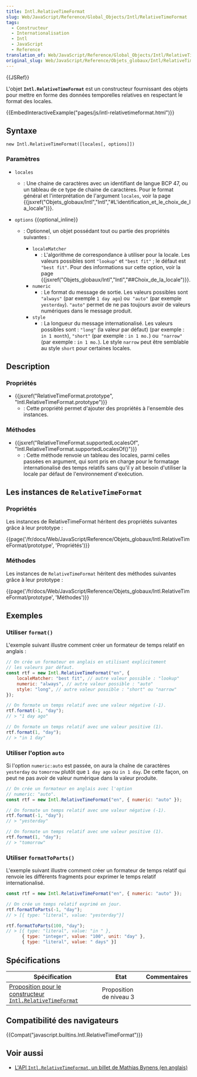 ```yaml
---
title: Intl.RelativeTimeFormat
slug: Web/JavaScript/Reference/Global_Objects/Intl/RelativeTimeFormat
tags:
  - Constructeur
  - Internationalisation
  - Intl
  - JavaScript
  - Reference
translation_of: Web/JavaScript/Reference/Global_Objects/Intl/RelativeTimeFormat
original_slug: Web/JavaScript/Reference/Objets_globaux/Intl/RelativeTimeFormat
---
```

{{JSRef}}

L'objet **`Intl.RelativeTimeFormat`** est un constructeur fournissant des objets pour mettre en forme des données temporelles relatives en respectant le format des locales.

{{EmbedInteractiveExample("pages/js/intl-relativetimeformat.html")}}

## Syntaxe

    new Intl.RelativeTimeFormat([locales[, options]])

### Paramètres

- `locales`
  - : Une chaine de caractères avec un identifiant de langue BCP 47, ou un tableau de ce type de chaine de caractères. Pour le format général et l'interprétation de l'argument `locales`, voir la page {{jsxref("Objets_globaux/Intl","Intl","#L'identification_et_le_choix_de_la_locale")}}.
- `options` {{optional_inline}}

  - : Optionnel, un objet possédant tout ou partie des propriétés suivantes :

    - `localeMatcher`
      - : L'algorithme de correspondance à utiliser pour la locale. Les valeurs possibles sont `"lookup"` et `"best fit"` ; le défaut est `"best fit"`. Pour des informations sur cette option, voir la page {{jsxref("Objets_globaux/Intl","Intl","##Choix_de_la_locale")}}.
    - `numeric`
      - : Le format du message de sortie. Les valeurs possibles sont `"always"` (par exemple `1 day ago`) ou  `"auto"` (par exemple `yesterday`). `"auto"` permet de ne pas toujours avoir de valeurs numériques dans le message produit.
    - `style`
      - : La longueur du message internationalisé. Les valeurs possibles sont : `"long"` (la valeur par défaut) (par exemple : `in 1 month`), `"short"` (par exemple : `in 1 mo.`) ou  `"narrow"` (par exemple : `in 1 mo.`). Le style `narrow` peut être semblable au style `short` pour certaines locales.

## Description

### Propriétés

- {{jsxref("RelativeTimeFormat.prototype", "Intl.RelativeTimeFormat.prototype")}}
  - : Cette propriété permet d'ajouter des propriétés à l'ensemble des instances.

### Méthodes

- {{jsxref("RelativeTimeFormat.supportedLocalesOf", "Intl.RelativeTimeFormat.supportedLocalesOf()")}}
  - : Cette méthode renvoie un tableau des locales, parmi celles passées en argument, qui sont pris en charge pour le formatage internationalisé des temps relatifs sans qu'il y ait besoin d'utiliser la locale par défaut de l'environnement d'exécution.

## Les instances de `RelativeTimeFormat`

### Propriétés

Les instances de RelativeTimeFormat héritent des propriétés suivantes grâce à leur prototype :

{{page('/fr/docs/Web/JavaScript/Reference/Objets_globaux/Intl.RelativeTimeFormat/prototype', 'Propriétés')}}

### Méthodes

Les instances de `RelativeTimeFormat` héritent des méthodes suivantes grâce à leur prototype :

{{page('/fr/docs/Web/JavaScript/Reference/Objets_globaux/Intl.RelativeTimeFormat/prototype', 'Méthodes')}}

## Exemples

### Utiliser `format()`

L'exemple suivant illustre comment créer un formateur de temps relatif en anglais :

```js
// On crée un formateur en anglais en utilisant explicitement
// les valeurs par défaut.
const rtf = new Intl.RelativeTimeFormat("en", {
    localeMatcher: "best fit", // autre valeur possible : "lookup"
    numeric: "always", // autre valeur possible : "auto"
    style: "long", // autre valeur possible : "short" ou "narrow"
});

// On formate un temps relatif avec une valeur négative (-1).
rtf.format(-1, "day");
// > "1 day ago"

// On formate un temps relatif avec une valeur positive (1).
rtf.format(1, "day");
// > "in 1 day"
```

### Utiliser l'option `auto`

Si l'option `numeric:auto` est passée, on aura la chaîne de caractères `yesterday` ou `tomorrow` plutôt que `1 day ago` ou `in 1 day`. De cette façon, on peut ne pas avoir de valeur numérique dans la valeur produite.

```js
// On crée un formateur en anglais avec l'option
// numeric: "auto".
const rtf = new Intl.RelativeTimeFormat("en", { numeric: "auto" });

// On formate un temps relatif avec une valeur négative (-1).
rtf.format(-1, "day");
// > "yesterday"

// On formate un temps relatif avec une valeur positive (1).
rtf.format(1, "day");
// > "tomorrow"
```

### Utiliser `formatToParts()`

L'exemple suivant illustre comment créer un formateur de temps relatif qui renvoie les différents fragments pour exprimer le temps relatif internationalisé.

```js
const rtf = new Intl.RelativeTimeFormat("en", { numeric: "auto" });

// On crée un temps relatif exprimé en jour.
rtf.formatToParts(-1, "day");
// > [{ type: "literal", value: "yesterday"}]

rtf.formatToParts(100, "day");
// > [{ type: "literal", value: "in " },
      { type: "integer", value: "100", unit: "day" },
      { type: "literal", value: " days" }]
```

## Spécifications

| Spécification                                                                                                                                      | Etat                    | Commentaires |
| -------------------------------------------------------------------------------------------------------------------------------------------------- | ----------------------- | ------------ |
| [Proposition pour le constructeur `Intl.RelativeTimeFormat`](https://tc39.es/proposal-intl-relative-time/#sec-intl-relativetimeformat-constructor) | Proposition de niveau 3 |              |

## Compatibilité des navigateurs

{{Compat("javascript.builtins.Intl.RelativeTimeFormat")}}

## Voir aussi

- [L'API `Intl.RelativeTimeFormat`, un billet de Mathias Bynens (en anglais)](https://developers.google.com/web/updates/2018/10/intl-relativetimeformat)
